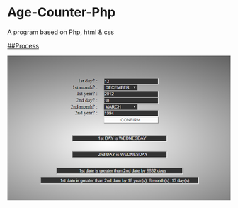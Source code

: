 # Age-Counter-Php
A program based on Php, html &amp; css


<a href="https://drive.google.com/open?id=1RRrmLUtUDNIhYlXQ4FbBLZMmRZd80Mvv" target="_blank"> ##Process </a> 

<img src="phpdn.png" width="800">
